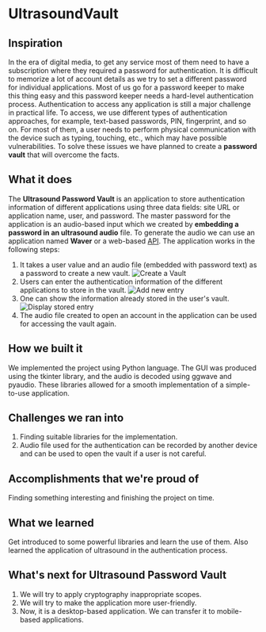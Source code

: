 # UltrasoundVault

## Inspiration
In the era of digital media, to get any service most of them need to have a subscription where they required a password for authentication. It is difficult to memorize a lot of account details as we try to set a different password for individual applications. Most of us go for a password keeper to make this thing easy and this password keeper needs a hard-level authentication process.  Authentication to access any application is still a major challenge in practical life. To access, we use different types of authentication approaches, for example, text-based passwords, PIN, fingerprint, and so on. For most of them, a user needs to perform physical communication with the device such as typing, touching, etc., which may have possible vulnerabilities. To solve these issues we have planned to create a **password vault** that will overcome the facts.

## What it does
The **Ultrasound Password Vault** is an application to store authentication information of different applications using three data fields: site URL or application name, user, and password. The master password for the application is an audio-based input which we created by **embedding a password in an ultrasound audio** file. To generate the audio we can use an application named **Waver** or a web-based [API](https://github.com/ggerganov/ggwave/tree/master/examples/ggwave-to-file). The application works in the following steps:
1. It takes a user value and an audio file (embedded with password text) as a password to create a new vault.
![Create a Vault](https://cdn.discordapp.com/attachments/944419621577052242/944784883195183194/unknown.png)
2. Users can enter the authentication information of the different applications to store in the vault.
![Add new entry](https://cdn.discordapp.com/attachments/944419621577052242/944784883513978880/unknown.png)
3. One can show the information already stored in the user's vault.
![Display stored entry](https://cdn.discordapp.com/attachments/944419621577052242/944784883748839434/unknown.png)
4. The audio file created to open an account in the application can be used for accessing the vault again.

## How we built it
We implemented the project using Python language. The GUI was produced using the tkinter library, and the audio is decoded using ggwave and pyaudio. These libraries allowed for a smooth implementation of a simple-to-use application.


## Challenges we ran into
1. Finding suitable libraries for the implementation.
2. Audio file used for the authentication can be recorded by another device and can be used to open the vault if a user is not careful.

## Accomplishments that we're proud of
Finding something interesting and finishing the project on time. 

## What we learned
Get introduced to some powerful libraries and learn the use of them. Also learned the application of ultrasound in the authentication process.

## What's next for Ultrasound Password Vault
1. We will try to apply cryptography inappropriate scopes.
2. We will try to make the application more user-friendly.
3. Now, it is a desktop-based application. We can transfer it to mobile-based applications.
